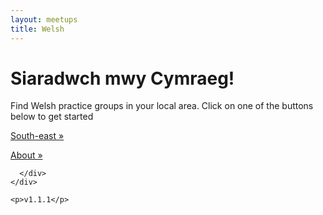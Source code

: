 ```yaml
---
layout: meetups
title: Welsh
---
```




<div class="jumbotron">
      <div class="container">
        <h1>Siaradwch mwy Cymraeg!</h1>
        <p>Find Welsh practice groups in your local area. Click on one of the buttons below to get started</p>
        <p><a class="btn btn-primary btn-lg" href="meetups.html?region=south-east" role="button">South-east »</a></p>
      <p><a class="btn btn-primary btn-lg" href="about.html" role="button">About »</a></p>
      
	  </div>
    </div>

    <p>v1.1.1</p>
	
	  

	